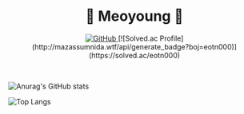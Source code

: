 <h1 align="center">🐥 Meoyoung 🐥</h1>

<p align="center">
  <a href="https://github.com/Meoyoung">
    <img src="https://img.shields.io/github/followers/meo-young?label=GitHub&style=social" alt="GitHub" />
  </a>
  [![Solved.ac Profile](http://mazassumnida.wtf/api/generate_badge?boj=eotn000)](https://solved.ac/eotn000)
</p>

<br>


![Anurag's GitHub stats](https://github-readme-stats.vercel.app/api?username=meo-young&show_icons=true&theme=radical)


![Top Langs](https://github-readme-stats.vercel.app/api/top-langs/?username=meo-young&layout=compact)
